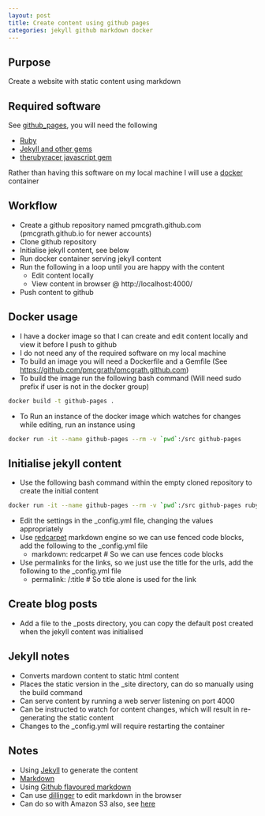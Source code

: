 ```yaml
---
layout: post
title: Create content using github pages
categories: jekyll github markdown docker
---
```



## Purpose
Create a website with static content using markdown


## Required software
See [github_pages](https://pages.github.com/), you will need the following

- [Ruby](https://www.ruby-lang.org/en/)
- [Jekyll and other gems](https://help.github.com/articles/using-jekyll-with-pages/)
- [therubyracer javascript gem](https://github.com/jekyll/jekyll/issues/2327)

Rather than having this software on my local machine I will use a [docker](https://www.docker.com/) container


## Workflow
- Create a github repository named pmcgrath.github.com (pmcgrath.github.io for newer accounts)
- Clone github repository
- Initialise jekyll content, see below
- Run docker container serving jekyll content
- Run the following in a loop until you are happy with the content
  * Edit content locally
  * View content in browser @ http://localhost:4000/
- Push content to github


## Docker usage
- I have a docker image so that I can create and edit content locally and view it before I push to github
- I do not need any of the required software on my local machine
- To build an image you will need a Dockerfile and a Gemfile (See https://github.com/pmcgrath/pmcgrath.github.com)
- To build the image run the following bash command (Will need sudo prefix if user is not in the docker group)

```bash
docker build -t github-pages .
```
- To Run an instance of the docker image which watches for changes while editing, run an instance using

```bash
docker run -it --name github-pages --rm -v `pwd`:/src github-pages
```


## Initialise jekyll content
- Use the following bash command within the empty cloned repository to create the initial content

```bash
docker run -it --name github-pages --rm -v `pwd`:/src github-pages ruby -S jekyll new .
```
- Edit the settings in the _config.yml file, changing the values appropriately
- Use [redcarpet](http://stackoverflow.com/questions/13464590/github-flavored-markdown-and-pygments-highlighting-in-jekyll$) markdown engine so we can use fenced code blocks, add the following to the _config.yml file
  * markdown: redcarpet             # So we can use fences code blocks
- Use permalinks for the links, so we just use the title for the urls, add the following to the _config.yml file
  * permalink: /:title              # So title alone is used for the link


## Create blog posts
- Add a file to the _posts directory, you can copy the default post created when the jekyll content was initialised


## Jekyll notes
- Converts mardown content to static html content
- Places the static version in the _site directory, can do so manually using the build command
- Can serve content by running a web server listening on port 4000
- Can be instructed to watch for content changes, which will result in re-generating the static content
- Changes to the _config.yml will require restarting the container


## Notes
- Using [Jekyll](http://jekyllrb.com/) to generate the content
- [Markdown](http://daringfireball.net/projects/markdown/)
- Using [Github flavoured markdown](https://help.github.com/articles/github-flavored-markdown/)
- Can use [dillinger](http://dillinger.io/) to edit markdown in the browser
- Can do so with Amazon S3 also, see [here](http://vvv.tobiassjosten.net/development/jekyll-blog-on-amazon-s3-and-cloudfront/)

